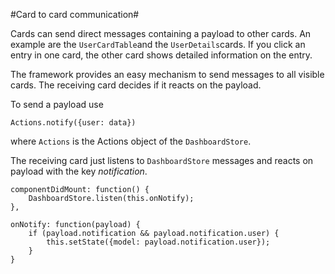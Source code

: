 #Card to card communication#

Cards can send direct messages containing a payload to other cards. An example are the `UserCardTable`and the `UserDetails`cards. If you click an entry in one card, the other card shows detailed information on the entry.

The framework provides an easy mechanism to send messages to all visible cards. The receiving card decides if it reacts on the payload.

To send a payload use

    Actions.notify({user: data})

where `Actions` is the Actions object of the `DashboardStore`.

The receiving card just listens to `DashboardStore` messages and reacts on payload with the key *notification*.

	componentDidMount: function() {
	    DashboardStore.listen(this.onNotify);
	},

	onNotify: function(payload) {
		if (payload.notification && payload.notification.user) {
			this.setState({model: payload.notification.user});
		}
	}
